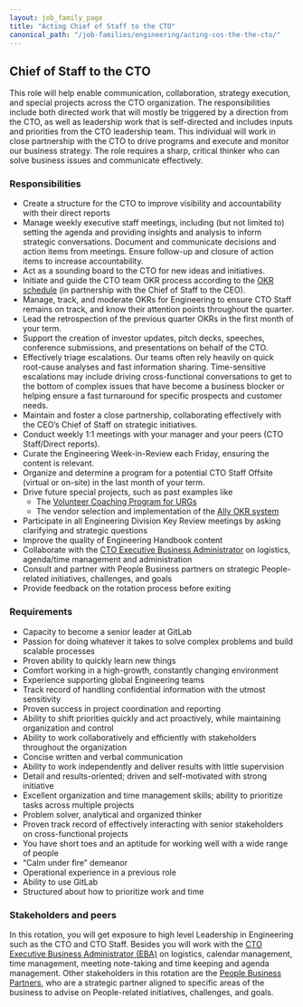 ```yaml
---
layout: job_family_page
title: "Acting Chief of Staff to the CTO"
canonical_path: "/job-families/engineering/acting-cos-the-the-cto/"
---
```


## Chief of Staff to the CTO
This role will help enable communication, collaboration, strategy execution, and special projects across the CTO organization. The responsibilities include both directed work that will mostly be triggered by a direction from the CTO, as well as leadership work that is self-directed and includes inputs and priorities from the CTO leadership team. This individual will work in close partnership with the CTO to drive programs and execute and monitor our business strategy. The role requires a sharp, critical thinker who can solve business issues and communicate effectively.  

### Responsibilities
- Create a structure for the CTO to improve visibility and accountability with their direct reports 
- Manage weekly executive staff meetings, including (but not limited to) setting the agenda and providing insights and analysis to inform strategic conversations. Document and communicate decisions and action items from meetings. Ensure follow-up and closure of action items to increase accountability.
- Act as a sounding board to the CTO for new ideas and initiatives.
- Initiate and guide the CTO team OKR process according to the [OKR schedule](https://about.gitlab.com/company/okrs/#schedule/) (in partnership with the Chief of Staff to the CEO).
- Manage, track, and moderate OKRs for Engineering to ensure CTO Staff remains on track, and know their attention points throughout the quarter.
- Lead the retrospection of the previous quarter OKRs in the first month of your term.
- Support the creation of investor updates, pitch decks, speeches, conference submissions, and presentations on behalf of the CTO.
- Effectively triage escalations. Our teams often rely heavily on quick root-cause analyses and fast information sharing. Time-sensitive escalations may include driving cross-functional conversations to get to the bottom of complex issues that have become a business blocker or helping ensure a fast turnaround for specific prospects and customer needs.
- Maintain and foster a close partnership, collaborating effectively with the CEO’s Chief of Staff on strategic initiatives.
- Conduct weekly 1:1 meetings with your manager and your peers (CTO Staff/Direct reports).
- Curate the Engineering Week-in-Review each Friday, ensuring the content is relevant.
- Organize and determine a program for a potential CTO Staff Offsite (virtual or on-site) in the last month of your term.
- Drive future special projects, such as past examples like
    - The [Volunteer Coaching Program for URGs](https://about.gitlab.com/handbook/engineering/volunteer-coaches-for-urgs/)
    - The vendor selection and implementation of the [Ally OKR system](/handbook/engineering/#allyio-for-okrs)
- Participate in all Engineering Division Key Review meetings by asking clarifying and strategic questions
- Improve the quality of Engineering Handbook content
- Collaborate with the [CTO Executive Business Administrator](https://about.gitlab.com/job-families/people-ops/executive-business-administrator/#executive-business-administrator-intermediate/) on logistics, agenda/time management and administration 
- Consult and partner with People Business partners on strategic People-related initiatives, challenges, and goals
- Provide feedback on the rotation process before exiting


### Requirements
- Capacity to become a senior leader at GitLab 
- Passion for doing whatever it takes to solve complex problems and build scalable processes
- Proven ability to quickly learn new things
- Comfort working in a high-growth, constantly changing environment
- Experience supporting global Engineering teams 
- Track record of handling confidential information with the utmost sensitivity
- Proven success in project coordination and reporting
- Ability to shift priorities quickly and act proactively, while maintaining organization and control
- Ability to work collaboratively and efficiently with stakeholders throughout the organization
- Concise written and verbal communication
- Ability to work independently and deliver results with little supervision
- Detail and results-oriented; driven and self-motivated with strong initiative
- Excellent organization and time management skills; ability to prioritize tasks across multiple projects
- Problem solver, analytical and organized thinker
- Proven track record of effectively interacting with senior stakeholders on cross-functional projects  
- You have short toes and an aptitude for working well with a wide range of people
- “Calm under fire” demeanor
- Operational experience in a previous role
- Ability to use GitLab  
- Structured about how to prioritize work and time  


### Stakeholders and peers
In this rotation, you will get exposure to high level Leadership in Engineering such as the CTO and CTO Staff. Besides you will work with the [CTO Executive Business Administrator (EBA)](https://about.gitlab.com/job-families/people-ops/executive-business-administrator/#executive-business-administrator-intermediate) on logistics, calendar management, time management, meeting note-taking and time keeping and agenda management. Other stakeholders in this rotation are the [People Business Partners](https://about.gitlab.com/handbook/people-group/#people-business-partner-alignment-to-division), who are a strategic partner aligned to specific areas of the business to advise on People-related initiatives, challenges, and goals.


